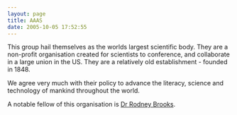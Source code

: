 ```yaml
---
layout: page
title: AAAS
date: 2005-10-05 17:52:55
---
```

<p>This group hail themselves as the worlds largest scientific body. They are a non-profit organisation created for scientists to conference, and collaborate in a large union in the US. They are a relatively old establishment - founded in 1848.
</p>
<p>We agree very much with their policy to advance the literacy, science and technology of mankind throughout the world.
</p>
<p>A notable fellow of this organisation is <a class="wiki" href="/wiki/rodney_brooks.html" title="Rodney Brooks">Dr Rodney Brooks</a>.
</p>
